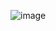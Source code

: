 
![image](https://user-images.githubusercontent.com/36548759/194868419-1c13d4f6-b788-4d42-8b6d-f767ab61ed46.png)
